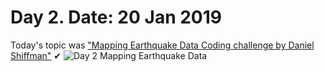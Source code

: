 # Day 2. Date: 20 Jan 2019
Today's topic was ["Mapping Earthquake Data Coding challenge by Daniel Shiffman"](https://thecodingtrain.com/CodingChallenges/057-mapping-earthquake-data) ✔
![Day 2 Mapping Earthquake Data](https://i.imgur.com/0StMujh.jpg)
